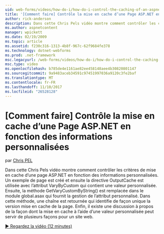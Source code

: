```yaml
---
uid: web-forms/videos/how-do-i/how-do-i-control-the-caching-of-an-aspnet-page-based-upon-custom-information
title: '[Comment faire] Contrôle la mise en cache d’une Page ASP.NET en fonction des informations personnalisées | Documents Microsoft'
author: rick-anderson
description: Dans cette Chris Pels vidéo montre comment contrôler les critères de mise en cache d’une page ASP.NET en fonction des informations personnalisées. Un exemple de page est créée et ensuite l’o...
ms.author: aspnetcontent
manager: wpickett
ms.date: 02/19/2009
ms.topic: article
ms.assetid: f230c316-1313-4b8f-967c-62f9684fe378
ms.technology: dotnet-webforms
ms.prod: .net-framework
msc.legacyurl: /web-forms/videos/how-do-i/how-do-i-control-the-caching-of-an-aspnet-page-based-upon-custom-information
msc.type: video
ms.openlocfilehash: b785de4e1161ae82ee458148aee4b30820801147
ms.sourcegitcommit: 9a9483aceb34591c97451997036a9120c3fe2baf
ms.translationtype: MT
ms.contentlocale: fr-FR
ms.lasthandoff: 11/10/2017
ms.locfileid: "26528128"
---
```

<a name="how-do-i-control-the-caching-of-an-aspnet-page-based-upon-custom-information"></a>[Comment faire] Contrôle la mise en cache d’une Page ASP.NET en fonction des informations personnalisées
====================
par [Chris PEL](https://twitter.com/chrispels)

Dans cette Chris Pels vidéo montre comment contrôler les critères de mise en cache d’une page ASP.NET en fonction des informations personnalisées. Un exemple de page est créé et ensuite la directive OutputCache est utilisée avec l’attribut VaryByCustom qui contient une valeur personnalisée. Ensuite, la méthode GetVaryCustomByString() est remplacée dans le module global.asax qui fournit la gestion de l’attribut personnalisé. Dans cette méthode, une chaîne est retournée qui identifie de façon unique la version mise en cache de la page. Enfin, il existe une discussion à propos de la façon dont la mise en cache à l’aide d’une valeur personnalisée peut servir de plusieurs façons pour un site web.

[&#9654; Regardez la vidéo (12 minutes)](https://channel9.msdn.com/Blogs/ASP-NET-Site-Videos/how-do-i-control-the-caching-of-an-aspnet-page-based-upon-custom-information)
